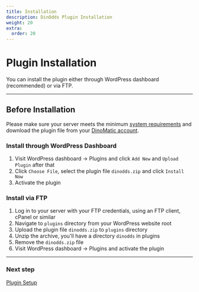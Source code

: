 ```yaml
---
title: Installation
description: DinOdds Plugin Installation
weight: 20
extra:
  order: 20
---
```


# Plugin Installation

You can install the plugin either through WordPress dashboard (recommended) or via FTP.

---

## Before Installation

Please make sure your server meets the minimum [system requirements](/docs/dinodds/) and download the plugin file from your [DinoMatic account](https://dinomatic.com/account).

### Install through WordPress Dashboard

1. Visit WordPress dashboard &#8594; Plugins and click `Add New` and `Upload Plugin` after that
2. Click `Choose File`, select the plugin file `dinodds.zip` and click `Install Now`
3. Activate the plugin

### Install via FTP

1. Log in to your server with your FTP credentials, using an FTP client, cPanel or similar
2. Navigate to `plugins` directory from your WordPress website root
3. Upload the plugin file `dinodds.zip` to `plugins` directory
4. Unzip the archive, you'll have a directory `dinodds` in plugins
5. Remove the `dinodds.zip` file
6. Visit WordPress dashboard &#8594; Plugins and activate the plugin

---

### Next step

[Plugin Setup](/docs/dinodds/plugin-setup/)
